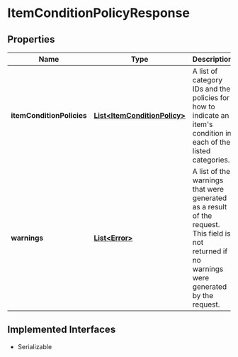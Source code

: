 

# ItemConditionPolicyResponse

## Properties

Name | Type | Description | Notes
------------ | ------------- | ------------- | -------------
**itemConditionPolicies** | [**List&lt;ItemConditionPolicy&gt;**](ItemConditionPolicy.md) | A list of category IDs and the policies for how to indicate an item&#39;s condition in each of the listed categories. |  [optional]
**warnings** | [**List&lt;Error&gt;**](Error.md) | A list of the warnings that were generated as a result of the request. This field is not returned if no warnings were generated by the request. |  [optional]


## Implemented Interfaces

* Serializable



